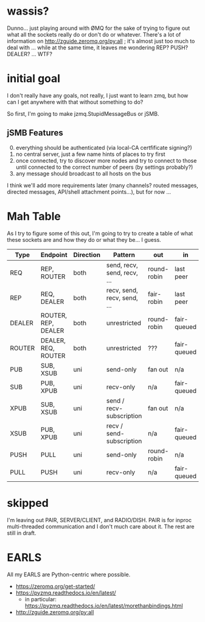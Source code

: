 # wassis?

Dunno... just playing around with ØMQ for the sake of trying to figure out what
all the sockets really do or don't do or whatever. There's a lot of information
on http://zguide.zeromq.org/py:all ; it's almost just too much to deal with ...
while at the same time, it leaves me wondering REP? PUSH? DEALER? ... WTF?

# initial goal

I don't really have any goals, not really, I just want to learn zmq, but how can
I get anywhere with that without something to do?

So first, I'm going to make jzmq.StupidMessageBus or jSMB.

## jSMB Features

0. everything should be authenticated (via local-CA certfificate signing?)
1. no central server, just a few name hints of places to try first
2. once connected, try to discover more nodes and try to connect to those until
   connected to the correct number of peers (by settings probably?)
3. any message should broadcast to all hosts on the bus

I think we'll add more requirements later (many channels? routed messages,
directed messages, API/shell attachment points…), but for now …


# Mah Table

As I try to figure some of this out, I'm going to try to create a table of what
these sockets are and how they do or what they be... I guess.

| Type   | Endpoint            | Direction | Pattern                   | out         | in          | mute  |
|--------|---------------------|-----------|---------------------------|-------------|-------------|-------|
| REQ    | REP, ROUTER         | both      | send, recv, send, recv, … | round-robin | last peer   | block |
| REP    | REQ, DEALER         | both      | recv, send, recv, send, … | fair-robin  | last peer   | n/a   |
| DEALER | ROUTER, REP, DEALER | both      | unrestricted              | round-robin | fair-queued | block |
| ROUTER | DEALER, REQ, ROUTER | both      | unrestricted              | ???         | fair-queued | drop  |
| PUB    | SUB, XSUB           | uni       | send-only                 | fan out     | n/a         | drop  |
| SUB    | PUB, XPUB           | uni       | recv-only                 | n/a         | fair-queued | n/a   |
| XPUB   | SUB, XSUB           | uni       | send / recv-subscription  | fan out     | n/a         | drop  |
| XSUB   | PUB, XPUB           | uni       | recv / send-subscription  | n/a         | fair-queued | drop  |
| PUSH   | PULL                | uni       | send-only                 | round-robin | n/a         | block |
| PULL   | PUSH                | uni       | recv-only                 | n/a         | fair-queued | block |

# skipped

I'm leaving out PAIR, SERVER/CLIENT, and RADIO/DISH. PAIR is for inproc multi-threaded
communication and I don't much care about it. The rest are still in draft.

# EARLS

All my EARLS are Python-centric where possible.

* https://zeromq.org/get-started/
* https://pyzmq.readthedocs.io/en/latest/
  * in particular: https://pyzmq.readthedocs.io/en/latest/morethanbindings.html
* http://zguide.zeromq.org/py:all
